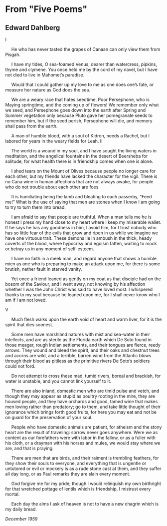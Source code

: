 # From "Five Poems"
## Edward Dahlberg
I

     He who has never tasted the grapes of Canaan can only view them from
Pisgah.

     I have my tides, O sea-foamed Venus, dearer than watercress, pipkins,
thyme and clymene. You once held me by the cord of my navel, but I have not
died to live in Mahomet’s paradise.

     Would that I could gather up my love to me as one does one’s fate, or
measure her nature as God does the sea.

     We are a weary race that hates seedtime. Poor Persephone, who is Maying
springtime, and the coming up of flowers! We remember only what we seed, and
Persephone goes down into the earth after Spring and Summer vegetation only
because Pluto gave her pomegranate seeds to remember him, but if the seed
perish, Persephone will die, and memory shall pass from the earth.

     A man of humble blood, with a soul of Kidron, needs a Rachel, but I
labored for years in the weary fields for Leah.
II

     The world is a wound in my soul, and I have sought the living waters in
meditation, and the angelical fountains in the desert of Beersheba for
solitude, for what health there is in friendship comes when one is alone.

     I shed tears on the Mount of Olives because people no longer care for
each other, but my friends have lacked the character for the vigil. There is
no Cana wine in human affections that are not always awake, for people who do
not trouble about each other are foes.

     It is humiliating being the lamb and bleating to each passerby, “Feed
me!” What is the use of saying that men are stones when I know I am going to
try to turn them into bread.

     I am afraid to say that people are truthful. When a man tells me he is
honest I press my hand close to my heart where I keep my miserable wallet. If
he says he has any goodness in him, I avoid him, for I trust nobody who has so
little fear of the evils that grow and ripen in us while we imagine we have
one virtuous trait. These demons lie in ambush in the thick, heady coverts of
the blood, where hypocrisy and egoism fatten, waiting to mock or betray us in
any moment of self-esteem.

     I have no faith in a meek man, and regard anyone that shows a humble mien
as one who is preparing to make an attack upon me, for there is some brutish,
nether fault in starved vanity.

     Yet once a friend leaned as gently on my coat as that disciple had on the
bosom of the Saviour, and I went away, not knowing by his affection whether I
was the John Christ was said to have loved most. I whispered thanks to my soul
because he leaned upon me, for I shall never know who I am if I am not loved.

V

     Much flesh walks upon the earth void of heart and warm liver, for it is
the spirit that dies soonest.

     Some men have marshland natures with mist and sea-water in their
intellects, and are as sterile as the Florida earth which De Soto found in
those meager, rough Indian settlements, and their tongues are fierce, reedy
arrows. They wound and bleed the spirit, and their oaks and chestnut trees and
acorns are wild, and a terrible, barren wind from the Atlantic blows through
their blood as pitiless as the primitive rivers De Soto’s soldiers could not
ford.

     Do not attempt to cross these mad, tumid rivers, boreal and brackish, for
water is unstable, and you cannot link yourself to it.

     There are also inland, domestic men who are timid pulse and vetch, and
though they may appear as stupid as poultry rooting in the mire, they are
housed people, and they have orchards and good, tamed wine that makes men
loving rather than predatory; go to them, and take little thought of their
ignorance which brings forth good fruits, for here you may eat and not be on
guard for the preservation of your soul.

     People who have domestic animals are patient, for atheism and the stony
heart are the result of traveling: sorrow never goes anywhere. Were we as
content as our forefathers were with labor in the fallow, or as a fuller with
his cloth, or a drayman with his horses and mules, we would stay where we are,
and that is praying.

     There are men that are birds, and their raiment is trembling feathers,
for they show their souls to everyone, and everything that is ungentle or
untutored or evil or mockery is as a rude stone cast at them, and they suffer
all day long, or as Paul remarks they are slain every moment.

     God forgive me for my pride; though I would relinquish my own birthright
for that wretched pottage of lentils which is friendship, I mistrust every
mortal.

     Each day the alms I ask of heaven is not to have a new chagrin which is
my daily bread.

 _December 1959_
